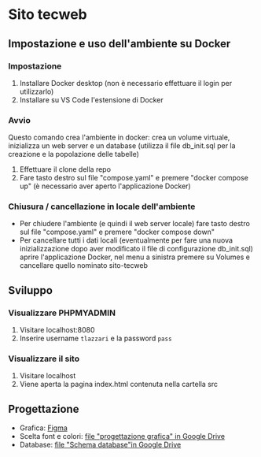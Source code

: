 # Sito tecweb
## Impostazione e uso dell'ambiente su Docker
### Impostazione
1. Installare Docker desktop (non è necessario effettuare il login per utilizzarlo)
2. Installare su VS Code l'estensione di Docker
### Avvio
Questo comando crea l'ambiente in docker: crea un volume virtuale, inizializza un web server e un database (utilizza il file db_init.sql per la creazione e la popolazione delle tabelle)
1. Effettuare il clone della repo
2. Fare tasto destro sul file "compose.yaml" e premere "docker compose up" (è necessario aver aperto l'applicazione Docker)
### Chiusura / cancellazione in locale dell'ambiente 
- Per chiudere l'ambiente (e quindi il web server locale) fare tasto destro sul file "compose.yaml" e premere "docker compose down" 
- Per cancellare tutti i dati locali (eventualmente per fare una nuova inizializzazione dopo aver modificato il file di configurazione db_init.sql) aprire l'applicazione Docker, nel menu a sinistra premere su Volumes e cancellare quello nominato sito-tecweb
 
## Sviluppo
### Visualizzare PHPMYADMIN
1. Visitare localhost:8080
2. Inserire username `tlazzari` e la password `pass`
### Visualizzare il sito
1. Visitare localhost
2. Viene aperta la pagina index.html contenuta nella cartella src
   
## Progettazione
- Grafica: [Figma](https://www.figma.com/design/6KxUq1arcfp3onFhO60EWo/tecweb?node-id=0-1&t=YjGYu2cfsg7GCBAe-1)
- Scelta font e colori: [file "progettazione grafica" in Google Drive](https://drive.google.com/drive/folders/1BpgmUcRiPYRqKeOxpNQBw7X8At__YIGn?usp=sharing)
- Database: [file "Schema database"in Google Drive](https://drive.google.com/drive/folders/1BpgmUcRiPYRqKeOxpNQBw7X8At__YIGn?usp=sharing)

